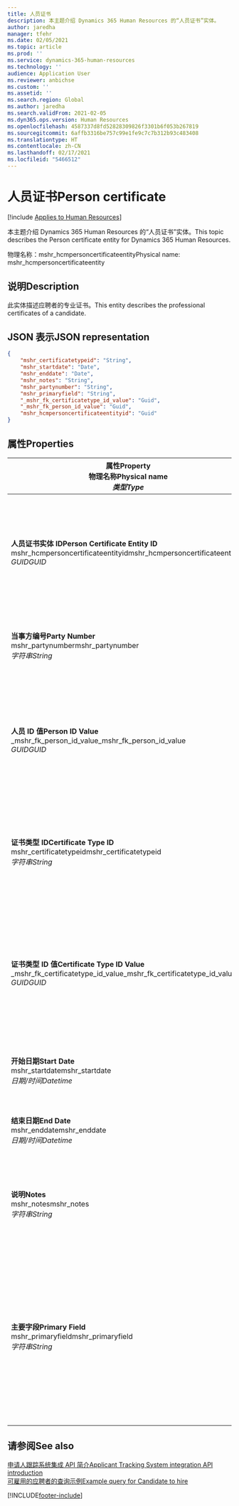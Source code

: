 ```yaml
---
title: 人员证书
description: 本主题介绍 Dynamics 365 Human Resources 的“人员证书”实体。
author: jaredha
manager: tfehr
ms.date: 02/05/2021
ms.topic: article
ms.prod: ''
ms.service: dynamics-365-human-resources
ms.technology: ''
audience: Application User
ms.reviewer: anbichse
ms.custom: ''
ms.assetid: ''
ms.search.region: Global
ms.author: jaredha
ms.search.validFrom: 2021-02-05
ms.dyn365.ops.version: Human Resources
ms.openlocfilehash: 4587337d8fd52828309826f3301b6f053b267819
ms.sourcegitcommit: 6affb3316be757c99e1fe9c7c7b312b93c483408
ms.translationtype: HT
ms.contentlocale: zh-CN
ms.lasthandoff: 02/17/2021
ms.locfileid: "5466512"
---
```

# <a name="person-certificate"></a><span data-ttu-id="4a970-103">人员证书</span><span class="sxs-lookup"><span data-stu-id="4a970-103">Person certificate</span></span>

[!include [Applies to Human Resources](../includes/applies-to-hr.md)]

<span data-ttu-id="4a970-104">本主题介绍 Dynamics 365 Human Resources 的“人员证书”实体。</span><span class="sxs-lookup"><span data-stu-id="4a970-104">This topic describes the Person certificate entity for Dynamics 365 Human Resources.</span></span>

<span data-ttu-id="4a970-105">物理名称：mshr_hcmpersoncertificateentity</span><span class="sxs-lookup"><span data-stu-id="4a970-105">Physical name: mshr_hcmpersoncertificateentity</span></span>

## <a name="description"></a><span data-ttu-id="4a970-106">说明</span><span class="sxs-lookup"><span data-stu-id="4a970-106">Description</span></span>

<span data-ttu-id="4a970-107">此实体描述应聘者的专业证书。</span><span class="sxs-lookup"><span data-stu-id="4a970-107">This entity describes the professional certificates of a candidate.</span></span>

## <a name="json-representation"></a><span data-ttu-id="4a970-108">JSON 表示</span><span class="sxs-lookup"><span data-stu-id="4a970-108">JSON representation</span></span>

```json
{
    "mshr_certificatetypeid": "String",
    "mshr_startdate": "Date",
    "mshr_enddate": "Date",
    "mshr_notes": "String",
    "mshr_partynumber": "String",
    "mshr_primaryfield": "String",
    "_mshr_fk_certificatetype_id_value": "Guid",
    "_mshr_fk_person_id_value": "Guid",
    "mshr_hcmpersoncertificateentityid": "Guid"
}
```

## <a name="properties"></a><span data-ttu-id="4a970-109">属性</span><span class="sxs-lookup"><span data-stu-id="4a970-109">Properties</span></span>

| <span data-ttu-id="4a970-110">属性</span><span class="sxs-lookup"><span data-stu-id="4a970-110">Property</span></span><br><span data-ttu-id="4a970-111">**物理名称**</span><span class="sxs-lookup"><span data-stu-id="4a970-111">**Physical name**</span></span><br><span data-ttu-id="4a970-112">**_类型_**</span><span class="sxs-lookup"><span data-stu-id="4a970-112">**_Type_**</span></span> | <span data-ttu-id="4a970-113">使用</span><span class="sxs-lookup"><span data-stu-id="4a970-113">Use</span></span> | <span data-ttu-id="4a970-114">说明</span><span class="sxs-lookup"><span data-stu-id="4a970-114">Description</span></span> |
| --- | --- | --- |
| <span data-ttu-id="4a970-115">**人员证书实体 ID**</span><span class="sxs-lookup"><span data-stu-id="4a970-115">**Person Certificate Entity ID**</span></span><br><span data-ttu-id="4a970-116">mshr_hcmpersoncertificateentityid</span><span class="sxs-lookup"><span data-stu-id="4a970-116">mshr_hcmpersoncertificateentityid</span></span><br><span data-ttu-id="4a970-117">*GUID*</span><span class="sxs-lookup"><span data-stu-id="4a970-117">*GUID*</span></span> | <span data-ttu-id="4a970-118">只读</span><span class="sxs-lookup"><span data-stu-id="4a970-118">Read-only</span></span><br><span data-ttu-id="4a970-119">必填</span><span class="sxs-lookup"><span data-stu-id="4a970-119">Required</span></span> | <span data-ttu-id="4a970-120">系统生成的人员证书实体记录的唯一标识符。</span><span class="sxs-lookup"><span data-stu-id="4a970-120">System-generated unique identifier for the person certificate entity record.</span></span> |
| <span data-ttu-id="4a970-121">**当事方编号**</span><span class="sxs-lookup"><span data-stu-id="4a970-121">**Party Number**</span></span><br><span data-ttu-id="4a970-122">mshr_partynumber</span><span class="sxs-lookup"><span data-stu-id="4a970-122">mshr_partynumber</span></span><br><span data-ttu-id="4a970-123">*字符串*</span><span class="sxs-lookup"><span data-stu-id="4a970-123">*String*</span></span> | <span data-ttu-id="4a970-124">读/写</span><span class="sxs-lookup"><span data-stu-id="4a970-124">Read/write</span></span><br><span data-ttu-id="4a970-125">必填</span><span class="sxs-lookup"><span data-stu-id="4a970-125">Required</span></span> | <span data-ttu-id="4a970-126">应聘者的当事方（人员）ID。</span><span class="sxs-lookup"><span data-stu-id="4a970-126">The party (person) ID of the candidate.</span></span> |
| <span data-ttu-id="4a970-127">**人员 ID 值**</span><span class="sxs-lookup"><span data-stu-id="4a970-127">**Person ID Value**</span></span><br><span data-ttu-id="4a970-128">_mshr_fk_person_id_value</span><span class="sxs-lookup"><span data-stu-id="4a970-128">_mshr_fk_person_id_value</span></span><br><span data-ttu-id="4a970-129">*GUID*</span><span class="sxs-lookup"><span data-stu-id="4a970-129">*GUID*</span></span> | <span data-ttu-id="4a970-130">只读</span><span class="sxs-lookup"><span data-stu-id="4a970-130">Read-only</span></span><br><span data-ttu-id="4a970-131">必填</span><span class="sxs-lookup"><span data-stu-id="4a970-131">Required</span></span><br><span data-ttu-id="4a970-132">外键：mshr_dirpersonentity 的 mshr_dirpersonentityid</span><span class="sxs-lookup"><span data-stu-id="4a970-132">Foreign key: mshr_dirpersonentityid of mshr_dirpersonentity</span></span> | <span data-ttu-id="4a970-133">系统生成的当事方（人员）实体记录的标识符。</span><span class="sxs-lookup"><span data-stu-id="4a970-133">The system-generated identifier of the party (person) entity record.</span></span> |
| <span data-ttu-id="4a970-134">**证书类型 ID**</span><span class="sxs-lookup"><span data-stu-id="4a970-134">**Certificate Type ID**</span></span><br><span data-ttu-id="4a970-135">mshr_certificatetypeid</span><span class="sxs-lookup"><span data-stu-id="4a970-135">mshr_certificatetypeid</span></span><br><span data-ttu-id="4a970-136">*字符串*</span><span class="sxs-lookup"><span data-stu-id="4a970-136">*String*</span></span> | <span data-ttu-id="4a970-137">读/写</span><span class="sxs-lookup"><span data-stu-id="4a970-137">Read/write</span></span><br><span data-ttu-id="4a970-138">必填</span><span class="sxs-lookup"><span data-stu-id="4a970-138">Required</span></span> |  <span data-ttu-id="4a970-139">Human Resources 中定义的证书类型的标识符。</span><span class="sxs-lookup"><span data-stu-id="4a970-139">The identifier of the certificate type defined in Human Resources.</span></span> |
| <span data-ttu-id="4a970-140">**证书类型 ID 值**</span><span class="sxs-lookup"><span data-stu-id="4a970-140">**Certificate Type ID Value**</span></span><br><span data-ttu-id="4a970-141">_mshr_fk_certificatetype_id_value</span><span class="sxs-lookup"><span data-stu-id="4a970-141">_mshr_fk_certificatetype_id_value</span></span><br><span data-ttu-id="4a970-142">*GUID*</span><span class="sxs-lookup"><span data-stu-id="4a970-142">*GUID*</span></span> | <span data-ttu-id="4a970-143">只读</span><span class="sxs-lookup"><span data-stu-id="4a970-143">Read-only</span></span><br><span data-ttu-id="4a970-144">必填</span><span class="sxs-lookup"><span data-stu-id="4a970-144">Required</span></span><br><span data-ttu-id="4a970-145">外键：mshr_hcmcertificatetypeentity 的 mshr_hcmcertificatetypeentityid</span><span class="sxs-lookup"><span data-stu-id="4a970-145">Foreign key: mshr_hcmcertificatetypeentityid of mshr_hcmcertificatetypeentity</span></span> | <span data-ttu-id="4a970-146">系统生成的关联实体中证书类型的唯一标识符。</span><span class="sxs-lookup"><span data-stu-id="4a970-146">System-generated unique identifier of the certificate type in the associated entity.</span></span> |
| <span data-ttu-id="4a970-147">**开始日期**</span><span class="sxs-lookup"><span data-stu-id="4a970-147">**Start Date**</span></span><br><span data-ttu-id="4a970-148">mshr_startdate</span><span class="sxs-lookup"><span data-stu-id="4a970-148">mshr_startdate</span></span><br><span data-ttu-id="4a970-149">*日期/时间*</span><span class="sxs-lookup"><span data-stu-id="4a970-149">*Datetime*</span></span> | <span data-ttu-id="4a970-150">读/写</span><span class="sxs-lookup"><span data-stu-id="4a970-150">Read/write</span></span><br><span data-ttu-id="4a970-151">必填</span><span class="sxs-lookup"><span data-stu-id="4a970-151">Required</span></span> | <span data-ttu-id="4a970-152">颁发证书的日期。</span><span class="sxs-lookup"><span data-stu-id="4a970-152">The date at which the certificate was issued.</span></span> |
| <span data-ttu-id="4a970-153">**结束日期**</span><span class="sxs-lookup"><span data-stu-id="4a970-153">**End Date**</span></span><br><span data-ttu-id="4a970-154">mshr_enddate</span><span class="sxs-lookup"><span data-stu-id="4a970-154">mshr_enddate</span></span><br><span data-ttu-id="4a970-155">*日期/时间*</span><span class="sxs-lookup"><span data-stu-id="4a970-155">*Datetime*</span></span> | <span data-ttu-id="4a970-156">读/写</span><span class="sxs-lookup"><span data-stu-id="4a970-156">Read/write</span></span><br><span data-ttu-id="4a970-157">可选</span><span class="sxs-lookup"><span data-stu-id="4a970-157">Optional</span></span> | <span data-ttu-id="4a970-158">证书到期的日期。</span><span class="sxs-lookup"><span data-stu-id="4a970-158">The date at which the certificate will expire.</span></span> |
| <span data-ttu-id="4a970-159">**说明**</span><span class="sxs-lookup"><span data-stu-id="4a970-159">**Notes**</span></span><br><span data-ttu-id="4a970-160">mshr_notes</span><span class="sxs-lookup"><span data-stu-id="4a970-160">mshr_notes</span></span><br><span data-ttu-id="4a970-161">*字符串*</span><span class="sxs-lookup"><span data-stu-id="4a970-161">*String*</span></span> | <span data-ttu-id="4a970-162">读/写</span><span class="sxs-lookup"><span data-stu-id="4a970-162">Read/write</span></span><br><span data-ttu-id="4a970-163">可选</span><span class="sxs-lookup"><span data-stu-id="4a970-163">Optional</span></span> | <span data-ttu-id="4a970-164">招聘经理和招聘人员使用的说明。</span><span class="sxs-lookup"><span data-stu-id="4a970-164">Notes for use by hiring managers and recruiters.</span></span> |
| <span data-ttu-id="4a970-165">**主要字段**</span><span class="sxs-lookup"><span data-stu-id="4a970-165">**Primary Field**</span></span><br><span data-ttu-id="4a970-166">mshr_primaryfield</span><span class="sxs-lookup"><span data-stu-id="4a970-166">mshr_primaryfield</span></span><br><span data-ttu-id="4a970-167">*字符串*</span><span class="sxs-lookup"><span data-stu-id="4a970-167">*String*</span></span> | <span data-ttu-id="4a970-168">只读</span><span class="sxs-lookup"><span data-stu-id="4a970-168">Read-only</span></span><br><span data-ttu-id="4a970-169">必填</span><span class="sxs-lookup"><span data-stu-id="4a970-169">Required</span></span> |  <span data-ttu-id="4a970-170">用作实体记录的标识符的字段。</span><span class="sxs-lookup"><span data-stu-id="4a970-170">Field to be used as an identifier of the entity record.</span></span> <span data-ttu-id="4a970-171">当事方编号、证书类型 ID 和开始日期的组合。</span><span class="sxs-lookup"><span data-stu-id="4a970-171">Combination of party number, certificate type ID, and start date.</span></span> |

## <a name="see-also"></a><span data-ttu-id="4a970-172">请参阅</span><span class="sxs-lookup"><span data-stu-id="4a970-172">See also</span></span>

[<span data-ttu-id="4a970-173">申请人跟踪系统集成 API 简介</span><span class="sxs-lookup"><span data-stu-id="4a970-173">Applicant Tracking System integration API introduction</span></span>](hr-admin-integration-ats-api-introduction.md)<br>
[<span data-ttu-id="4a970-174">可雇用的应聘者的查询示例</span><span class="sxs-lookup"><span data-stu-id="4a970-174">Example query for Candidate to hire</span></span>](hr-admin-integration-ats-api-candidate-to-hire-example-query.md)



[!INCLUDE[footer-include](../includes/footer-banner.md)]